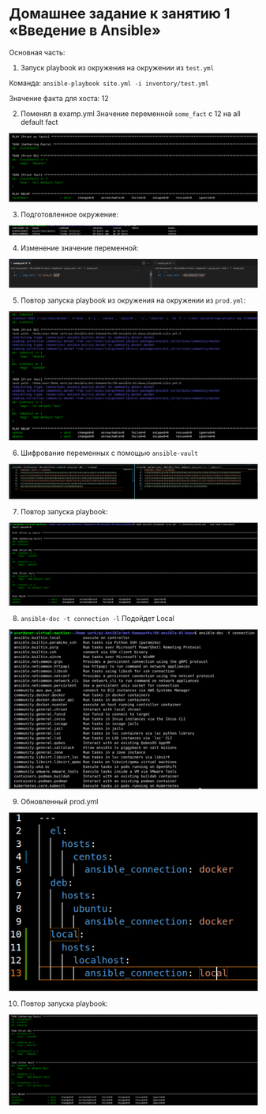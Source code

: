 # Домашнее задание к занятию 1 «Введение в Ansible»

Основная часть:

1. Запуск playbook из окружения на окружении из `test.yml`

Команда: `ansible-playbook site.yml -i inventory/test.yml`

Значение факта для хоста: 12

2. Поменял в examp.yml Значение переменной `some_fact` с 12 на all default fact 

![Задание 2](images/1.png)

3. Подготовленное окружение:

![Задание 3](images/2.png)

4. Изменение значение переменной:

![Задание 4](images/3.png)

5. Повтор запуска playbook из окружения на окружении из `prod.yml`:

![Задание 5](images/4.png)

6. Шифрование переменных с помощью `ansible-vault`

![Задание 6](images/5.png)

7. Повтор запуска playbook:

![Задание 7](images/6.png)

8. `ansible-doc -t connection -l`
Подойдет Local

![Задание 8](images/7.png)

9. Обновленный prod.yml

![Задание 9](images/8.png)

10. Повтор запуска playbook:

![Задание 11](images/9.png)

